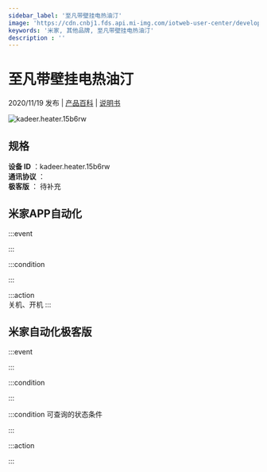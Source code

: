 ```yaml
---
sidebar_label: '至凡带壁挂电热油汀'
image: 'https://cdn.cnbj1.fds.api.mi-img.com/iotweb-user-center/developer_16790478079278NVKWe0g.png?GalaxyAccessKeyId=AKVGLQWBOVIRQ3XLEW&Expires=9223372036854775807&Signature=G1g7IbGlUqud9T5WGUXp6RgPvJg='
keywords: '米家, 其他品牌, 至凡带壁挂电热油汀'
description : ''
---
```

# 至凡带壁挂电热油汀

2020/11/19 发布 | [产品百科](https://home.mi.com/webapp/content/baike/product/index.html?model=kadeer.heater.15b6rw/) | [说明书](https://home.mi.com/views/introduction.html?model=kadeer.heater.15b6rw&region=cn)

![kadeer.heater.15b6rw](https://cdn.cnbj1.fds.api.mi-img.com/iotweb-user-center/developer_16790478079278NVKWe0g.png?GalaxyAccessKeyId=AKVGLQWBOVIRQ3XLEW&Expires=9223372036854775807&Signature=G1g7IbGlUqud9T5WGUXp6RgPvJg=)

## 规格  
> 
**设备 ID** ：kadeer.heater.15b6rw  
**通讯协议** ：  
**极客版**  ： 待补充 


## 米家APP自动化  

:::event  

:::

:::condition  

:::

:::action   
关机、开机
:::

## 米家自动化极客版  

:::event  

:::

:::condition  

:::

:::condition 可查询的状态条件  

:::

:::action  

:::

        
